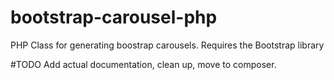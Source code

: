 # bootstrap-carousel-php
PHP Class for generating boostrap carousels. Requires the Bootstrap library

#TODO Add actual documentation, clean up, move to composer.
